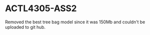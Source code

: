 # ACTL4305-ASS2

Removed the best tree bag model since it was 150Mb and couldn't be uploaded to git hub. 
